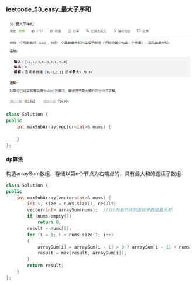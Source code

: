### leetcode_53_easy_最大子序和

![image-20201220162146767](leetcode_53_easy_最大子序和.assets/image-20201220162146767.png)

```c++
class Solution {
public:
    int maxSubArray(vector<int>& nums) {

    }
};
```

#### dp算法

构造arraySum数组，存储以第n个节点为右端点的，具有最大和的连续子数组

```c++
class Solution {
public:
	int maxSubArray(vector<int>& nums) {
		int i, size = nums.size(), result;
		vector<int> arraySum(nums);  //以n为右节点的连续子数组最大和
		if (nums.empty())
			return 0;
		result = nums[0];
		for (i = 1; i < nums.size(); i++)
		{
			arraySum[i] = arraySum[i - 1] > 0 ? arraySum[i - 1] + nums[i] : nums[i];
			result = max(result, arraySum[i]);
		}
		return result;
	}
};
```


